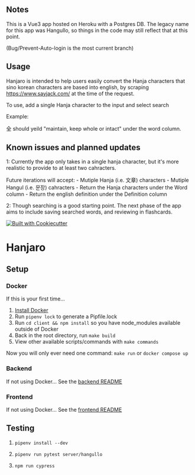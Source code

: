 ## Notes

This is a Vue3 app hosted on Heroku with a Postgres DB. The legacy name for this app was Hangullo, so things in the code may still reflect that at this point.

(Bug/Prevent-Auto-login is the most current branch)

## Usage

Hanjaro is intended to help users easily convert the Hanja characters that sino korean characters are based into english, by scraping https://www.sayjack.com/ at the time of the request.

To use, add a single Hanja character to the input and select search

Example:

全 should yeild "maintain, keep whole or intact" under the word column.

## Known issues and planned updates

1: Currently the app only takes in a single hanja character, but it's more realistic to provide to at least two cahracters.

Future iterations will accept: - Mutiple Hanja (i.e. 文章) characters - Mutiple Hangul (i.e. 문장) cahracters - Return the Hanja characters under the Word column - Return the english definition under the Definition column

2: Though searching is a good starting point. The next phase of the app aims to include saving searched words, and reviewing in flashcards.

[![Built with Cookiecutter](https://img.shields.io/badge/built%20with-Cookiecutter-ff69b4.svg?logo=cookiecutter)](https://github.com/cookiecutter/cookiecutter)

# Hanjaro

## Setup

### Docker

If this is your first time...

1. [Install Docker](https://www.docker.com/)
1. Run `pipenv lock` to generate a Pipfile.lock
1. Run `cd client && npm install` so you have node_modules available outside of Docker
1. Back in the root directory, run `make build`
1. View other available scripts/commands with `make commands`

Now you will only ever need one command:
`make run` or `docker compose up`

### Backend

If not using Docker...
See the [backend README](server/README.md)

### Frontend

If not using Docker...
See the [frontend README](client/README.md)

## Testing

1. `pipenv install --dev`
1. `pipenv run pytest server/hangullo`

1. `npm run cypress`
